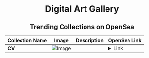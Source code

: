 <div align="center">

# Digital Art Gallery

## Trending Collections on OpenSea

| Collection Name                       | Image                                                                                     | Description                       | OpenSea Link                                                                                          |
|---------------------------------------|-------------------------------------------------------------------------------------------|-----------------------------------|--------------------------------------------------------------------------------------------------------|
| **CV** | ![Image](https://i.seadn.io/s/raw/files/f57a24aae93916cf5fc2550b8736183f.jpg?w=500&auto=format?w=200&auto=format) |  | <details><summary>Link</summary>[CV](https://opensea.io/collection/cv-108)</details> |

</div>